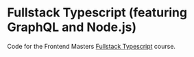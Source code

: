 # Fullstack Typescript (featuring GraphQL and Node.js)

Code for the Frontend Masters [Fullstack Typescript](https://frontendmasters.com/courses/fullstack-typescript/) course.
